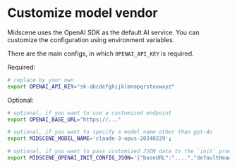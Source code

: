 # Customize model vendor

Midscene uses the OpenAI SDK as the default AI service. You can customize the configuration using environment variables.

There are the main configs, in which `OPENAI_API_KEY` is required.

Required:

```bash
# replace by your own
export OPENAI_API_KEY="sk-abcdefghijklmnopqrstuvwxyz"
```

Optional:

```bash
# optional, if you want to use a customized endpoint
export OPENAI_BASE_URL="https://..."

# optional, if you want to specify a model name other than gpt-4o
export MIDSCENE_MODEL_NAME='claude-3-opus-20240229';

# optional, if you want to pass customized JSON data to the `init` process of OpenAI SDK
export MIDSCENE_OPENAI_INIT_CONFIG_JSON='{"baseURL":"....","defaultHeaders":{"key": "value"}}'
```
